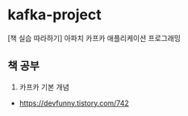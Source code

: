 # kafka-project
[책 실습 따라하기] 아파치 카프카 애플리케이션 프로그래밍

## 책 공부
1) 카프카 기본 개념
- https://devfunny.tistory.com/742
